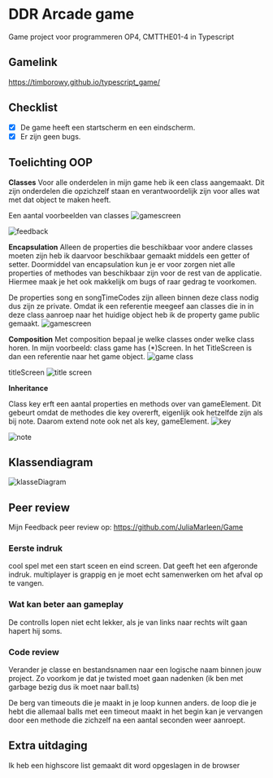 # DDR Arcade game

Game project voor programmeren OP4, CMTTHE01-4 in Typescript

## Gamelink
 
https://timborowy.github.io/typescript_game/

## Checklist

- [X] De game heeft een startscherm en een eindscherm.
- [X] Er zijn geen bugs.

## Toelichting OOP 

**Classes**
Voor alle onderdelen in mijn game heb ik een class aangemaakt. Dit zijn onderdelen die opzichzelf staan en verantwoordelijk zijn voor alles wat met dat object te maken heeft. 

Een aantal voorbeelden van classes
![gamescreen](https://upload.borowy.nl/i/XqoB2Pal.png)

![feedback](https://upload.borowy.nl/i/u1Jo8mzd.png)


**Encapsulation**
Alleen de properties die beschikbaar voor andere classes moeten zijn heb ik daarvoor beschikbaar gemaakt middels een getter of setter. Doormiddel van encapsulation kun je er voor zorgen niet alle properties of methodes van beschikbaar zijn voor de rest van de applicatie. Hiermee maak je het ook makkelijk om bugs of raar gedrag te voorkomen.

De properties song en songTimeCodes zijn alleen binnen deze class nodig dus zijn ze private.
Omdat ik een referentie meegeef aan classes die in in deze class aanroep naar het huidige object heb ik de property game public gemaakt.
![gamescreen](https://upload.borowy.nl/i/gWGCx6AN.png)

**Composition**
Met composition bepaal je welke classes onder welke class horen. In mijn voorbeeld: class game has (*)Screen. In het TitleScreen is dan een referentie naar het game object.
![game class](https://upload.borowy.nl/i/ncJjDnj0.png)

titleScreen
![title screen](https://upload.borowy.nl/i/uz0KJIuH.png)

**Inheritance**

Class key erft een aantal properties en methods over van gameElement. Dit gebeurt omdat de methodes die key overerft, eigenlijk ook hetzelfde zijn als bij note. Daarom extend note ook net als key, gameElement.
![key](https://upload.borowy.nl/i/GcgNUxup.png)

![note](https://upload.borowy.nl/i/8TiaJswZ.png)


## Klassendiagram

![klasseDiagram](https://upload.borowy.nl/i/XrlAZm59.jpeg)

## Peer review

Mijn Feedback peer review op:
https://github.com/JuliaMarleen/Game

### Eerste indruk
cool spel met een start sceen en eind screen. Dat geeft het een afgeronde indruk.
multiplayer is grappig en je moet echt samenwerken om het afval op te vangen.

### Wat kan beter aan gameplay
De controlls lopen niet echt lekker, als je van links naar rechts wilt gaan hapert hij soms.

### Code review
Verander je classe en bestandsnamen naar een logische naam binnen jouw project. Zo voorkom je dat je twisted moet gaan nadenken (ik ben met garbage bezig dus ik moet naar ball.ts)

De berg van timeouts die je maakt in je loop kunnen anders. de loop die je hebt die allemaal balls met een timeout maakt in het begin kan je vervangen door een methode die zichzelf na een aantal seconden weer aanroept.

## Extra uitdaging

Ik heb een highscore list gemaakt dit word opgeslagen in de browser
